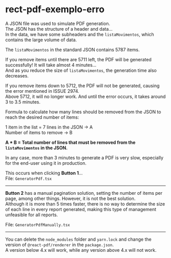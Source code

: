 # rect-pdf-exemplo-erro

A JSON file was used to simulate PDF generation.  
The JSON has the structure of a header and data...  
In the data, we have some subheaders and the `listaMovimentos`, which contains the large volume of data.  

The `listaMovimentos` in the standard JSON contains 5787 items.  

If you remove items until there are 5711 left, the PDF will be generated successfully! It will take almost 4 minutes...  
And as you reduce the size of `listaMovimentos`, the generation time also decreases.  

If you remove items down to 5712, the PDF will not be generated, causing the error mentioned in ISSUE 2974.  
Above 5712, it will no longer work. And until the error occurs, it takes around 3 to 3.5 minutes.  

Formula to calculate how many lines should be removed from the JSON to reach the desired number of items:  

1 item in the list = 7 lines in the JSON -> A  
Number of items to remove -> B  

**A * B = Total number of lines that must be removed from the `listaMovimentos` in the JSON.**  

In any case, more than 3 minutes to generate a PDF is very slow, especially for the end-user using it in production.  

This occurs when clicking **Button 1**...  
File: `GeneratorPdf.tsx`  

---  
**Button 2** has a manual pagination solution, setting the number of items per page, among other things. However, it is not the best solution.  
Although it is more than 5 times faster, there is no way to determine the size of each line in every report generated, making this type of management unfeasible for all reports.  

File: `GeneratorPdfManually.tsx`  

---  
You can delete the `node_modules` folder and `yarn.lock` and change the version of `@react-pdf/renderer` in the `package.json`.  
A version below 4.x will work, while any version above 4.x will not work.